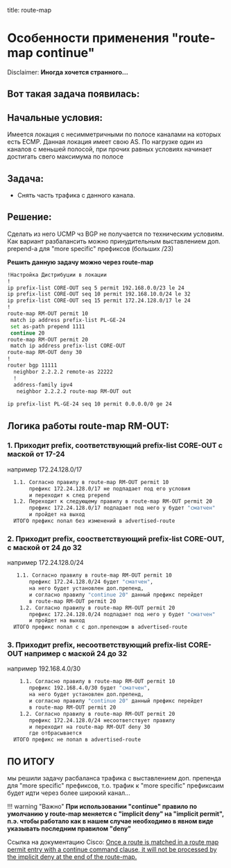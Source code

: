 title: route-map

# Особенности применения "route-map continue"

Disclaimer:
**Иногда хочется странного...**

## Вот такая задача появилась: 
## Начальные условия:
Имеется локация с несимметричными по полосе каналами на которых есть ECMP.
Данная локация имеет свою AS.
По нагрузке один из каналов с меньшей полосой, при прочих равных условиях начинает достигать свего максимума по полосе

## Задача:
- Снять часть трафика с данного канала.

## Решение:
Сделать из него UCMP чз BGP не получается по техническим условиям.
Как вариант разбалансить можно принудительным выставлением доп. prepend-a для "more specific" префиксов (больших /23)

**Решить данную задачу можно через route-map**

```bash
!Настройка Дистрибуции в локации
!
ip prefix-list CORE-OUT seq 5 permit 192.168.0.0/23 le 24
ip prefix-list CORE-OUT seq 10 permit 192.168.10.0/24 le 32
ip prefix-list CORE-OUT seq 15 permit 172.24.128.0/17 le 24
!
route-map RM-OUT permit 10
 match ip address prefix-list PL-GE-24
 set as-path prepend 1111
 continue 20
route-map RM-OUT permit 20
 match ip address prefix-list CORE-OUT
route-map RM-OUT deny 30
!
router bgp 11111
  neighbor 2.2.2.2 remote-as 22222
  !
  address-family ipv4
   neighbor 2.2.2.2 route-map RM-OUT out
 
ip prefix-list PL-GE-24 seq 10 permit 0.0.0.0/0 ge 24
```

## Логика работы route-map RM-OUT:
### 1. Приходит prefix, соответствующий prefix-list CORE-OUT с маской от 17-24
например 172.24.128.0/17
```bash
  1.1. Согласно правилу в route-map RM-OUT permit 10 
       префикс 172.24.128.0/17 не подпадает под его условия 
       и переходит к след prepend
  1.2. Переходит к следующему правилу в route-map RM-OUT permit 20 
       префикс 172.24.128.0/17 подпадает под него у будет "сматчен" 
       и пройдет на выход
  ИТОГО префикс попал без изменений в advertised-route    
```

### 2. Приходит prefix, соостветствующий prefix-list CORE-OUT, с маской от 24 до 32
например 172.24.128.0/24
```bash    
   1.1. Согласно правилу в route-map RM-OUT permit 10 
       префикс 172.24.128.0/24 будет "сматчен", 
       на него будет установлен доп.препенд,
       и согласно правилу "continue 20" данный префикс перейдет 
       в route-map RM-OUT permit 20
    1.2. Согласно правилу в route-map RM-OUT permit 20 
       префикс 172.24.128.0/24 подпадает под него у будет "сматчен" 
       и пройдет на выход
  ИТОГО префикс попал с с доп.препендом в advertised-route    
```

### 3. Приходит prefix, несоответствующий prefix-list CORE-OUT например с маской 24 до 32
например 192.168.4.0/30
```bash
	1.1. Согласно правилу в route-map RM-OUT permit 10 
       префикс 192.168.4.0/30 будет "сматчен", 
       на него будет установлен доп.препенд,
       и согласно правилу "continue 20" данный префикс перейдет 
       в route-map RM-OUT permit 20
    1.2. Согласно правилу в route-map RM-OUT permit 20 
       префикс 172.24.128.0/24 несоответствует правилу 
       и переходит на route-map RM-OUT deny 30 
       где отбрасывается
  ИТОГО префикс не попал в advertised-route    
```
## ПО ИТОГУ
мы решили задачу расбаланса трафика с выставлением доп. препенда для "more specific" префиксов,
т.о. трафик к "more specific" префиксаим будет идти через более широкий канал...

!!! warning "Важно"
	**При использовании "continue" правило по умолчанию у route-map меняется с "implicit deny" на "implicit permit", п.э. чтобы работало как в нашем случае необходимо в явном виде указывать
	последним правилом "deny"**

Cсылка на документацию Cisco:
[Once a route is matched in a route map permit entry with a continue command clause, it will not be processed by the implicit deny at the end of the route-map.](https://www.cisco.com/c/en/us/td/docs/ios-xml/ios/iproute_bgp/configuration/xe-3s/irg-xe-3s-book/bgp-route-map-continue.html#GUID-9B0DBD01-A010-4280-B9F4-765DE09B5D55)
